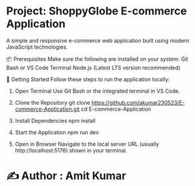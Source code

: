 # Project: ShoppyGlobe E-commerce Application #
A simple and responsive e-commerce web application built using modern JavaScript technologies.

📦 Prerequisites
Make sure the following are installed on your system:
    Git Bash or VS Code Terminal
    Node.js (Latest LTS version recommended)

🚀 Getting Started
Follow these steps to run the application locally:

1. Open Terminal
    Use Git Bash or the integrated terminal in VS Code.

2. Clone the Repository
    git clone https://github.com/akumar230523/E-commerce-Application.git
    cd E-commerce-Application

3. Install Dependencies
    npm install

4. Start the Application
    npm run dev

5. Open in Browser
    Navigate to the local server URL (usually http://localhost:5176) shown in your terminal.

# ✍️ Author : Amit Kumar

